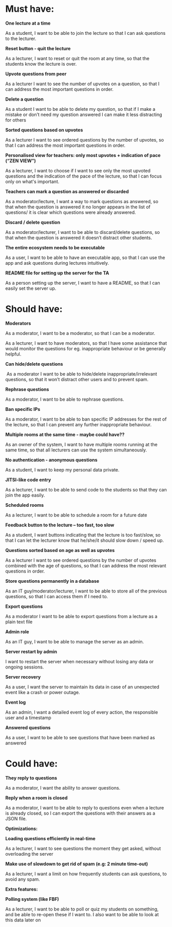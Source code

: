 # Must have: 

**One lecture at a time** 

  As a student, I want to be able to join the lecture so that I can ask questions to the lecturer.

**Reset button - quit the lecture**

  As a lecturer, I want to reset or quit the room at any time, so that the students know the lecture is over.

**Upvote questions from peer**

  As a lecturer I want to see the number of upvotes on a question, so that I can address the most important questions in order.

**Delete a question**

  As a student I want to be able to delete my question, so that if I make a mistake or don’t need my question answered I can make it less distracting for others

**Sorted questions based on upvotes**

  As a lecturer I want to see ordered questions by the number of upvotes, so that I can address the most important questions in order.

**Personalised view for teachers: only most upvotes + indication of pace (“ZEN VIEW”)**

  As a lecturer, I want to choose if I want to see only the most upvoted questions and the indication of the pace of the lecture, so that I can focus only on what's important.

**Teachers can mark a question as answered or discarded**

  As a moderator/lecture, I want a way to mark questions as answered, so that when the question is answered it no longer appears in the list of questions/ it is clear which questions were already answered.

**Discard / delete question**

  As a moderator/lecturer, I want to be able to discard/delete questions, so that when the question is answered it doesn’t distract other students.

**The entire ecosystem needs to be executable**

  As a user, I want to be able to have an executable app, so that I can use the app and ask questions during lectures intuitively.

**README file for setting up the server for the TA** 

  As a person setting up the server, I want to have a README, so that I can easily set the server up.



# Should have:

**Moderators**

As a moderator, I want to be a moderator, so that I can be a moderator.

As a lecturer, I want to have moderators, so that I have some assistance that would monitor the questions for eg. inappropriate behaviour or be generally helpful.

**Can hide/delete questions**

​    As a moderator I want to be able to hide/delete inappropriate/irrelevant questions, so that it won’t distract other users and to prevent spam.

**Rephrase questions**

  As a moderator, I want to be able to rephrase questions.

**Ban specific IPs**

  As a moderator, I want to be able to ban specific IP addresses for the rest of the lecture, so that I can prevent any further inappropriate behaviour.

**Multiple rooms at the same time - maybe could have??**

  As an owner of the system, I want to have multiple rooms running at the same time, so that all lecturers can use the system simultaneously.

**No authentication - anonymous questions**

  As a student, I want to keep my personal data private.

**JITSI-like code entry**

  As a lecturer, I want to be able to send code to the students so that they can join the app easily.

**Scheduled rooms**

  As a lecturer, I want to be able to schedule a room for a future date

**Feedback button to the lecture – too fast, too slow**

As a student, I want buttons indicating that the lecture is too fast/slow, so that I can let the lecturer know that he/she/it should slow down / speed up.

**Questions sorted based on age as well as upvotes**

  As a lecturer I want to see ordered questions by the number of upvotes combined with the age of questions, so that I can address the most relevant questions in order.

**Store questions permanently in a database**

  As an IT guy/moderator/lecturer, I want to be able to store all of the previous questions, so that I can access them if I need to.

**Export questions**

As a moderator I want to be able to export questions from a lecture as a plain text file

**Admin role**

As an IT guy, I want to be able to manage the server as an admin. 

**Server restart by admin**

I want to restart the server when necessary without losing any data or ongoing sessions. 

**Server recovery**

As a user, I want the server to maintain its data in case of an unexpected event like a crash or power outage. 

**Event log**

As an admin, I want a detailed event log of every action, the responsible user and a timestamp

**Answered questions**

As a user, I want to be able to see questions that have been marked as answered


# Could have:

**They reply to questions**

  As a moderator, I want the ability to answer questions.

**Reply when a room is closed**

As a moderator, I want to be able to reply to questions even when a lecture is already closed, so I can export the questions with their answers as a JSON file. 



**Optimizations:**

**Loading questions efficiently in real-time**

As a lecturer, I want to see questions the moment they get asked, without overloading the server

**Make use of slowdown to get rid of spam (e.g: 2 minute time-out)**

As a lecturer, I want a limit on how frequently students can ask questions, to avoid any spam. 

**Extra features:**

**Polling system (like FBF)**

As a lecturer, I want to be able to poll or quiz my students on something, and be able to re-open these if I want to. I also want to be able to look at this data later on
